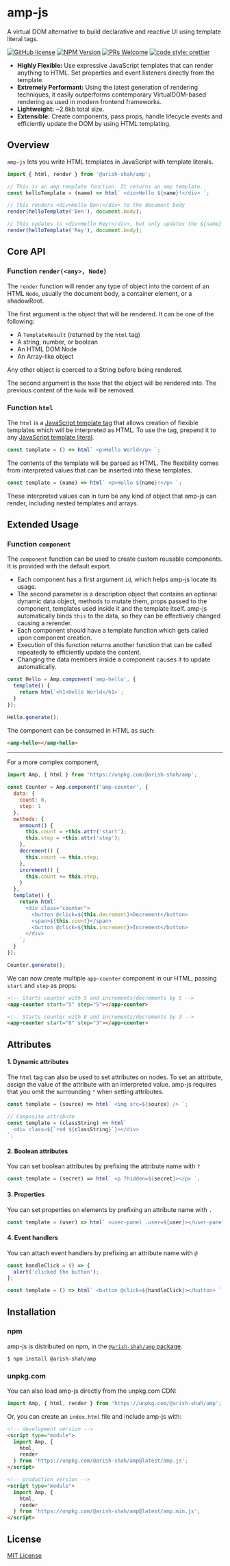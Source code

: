 # amp-js

A virtual DOM alternative to build declarative and reactive UI using template literal tags.

[![GitHub license](https://img.shields.io/github/license/Arish-Shah/amp-js?color=blue)](https://github.com/Arish-Shah/amp-js/blob/master/LICENSE)
[![NPM Version](https://img.shields.io/npm/v/@arish-shah/amp.svg)](https://www.npmjs.com/package/@arish-shah/amp)
[![PRs Welcome](https://img.shields.io/badge/PRs-welcome-brightgreen.svg)](https://github.com/Arish-Shah/amp-js/pulls)
[![code style: prettier](https://img.shields.io/badge/code_style-prettier-ff69b4.svg)](https://github.com/prettier/prettier)

- **Highly Flexible:** Use expressive JavaScript templates that can render anything to HTML. Set properties and event listeners directly from the template.
- **Extremely Performant:** Using the latest generation of rendering techniques, it easily outperforms contemporary VirtualDOM-based rendering as used in modern frontend frameworks.
- **Lightweight:** ~2.6kb total size.
- **Extensible:** Create components, pass props, handle lifecycle events and efficiently update the DOM by using HTML templating.

## Overview

`amp-js` lets you write HTML templates in JavaScript with template literals.

```javascript
import { html, render } from '@arish-shah/amp';

// This is an amp template function. It returns an amp template.
const helloTemplate = (name) => html` <div>Hello ${name}!</div> `;

// This renders <div>Hello Ben!</div> to the document body
render(helloTemplate('Ben'), document.body);

// This updates to <div>Hello Rey!</div>, but only updates the ${name} part
render(helloTemplate('Rey'), document.body);
```

## Core API

### Function `render(<any>, Node)`

The `render` function will render any type of object into the content of an HTML `Node`, usually the document body, a container element, or a shadowRoot.

The first argument is the object that will be rendered. It can be one of the following:

- A `TemplateResult` (returned by the `html` tag)
- A string, number, or boolean
- An HTML DOM Node
- An Array-like object

Any other object is coerced to a String before being rendered.

The second argument is the `Node` that the object will be rendered into. The previous content of the `Node` will be removed.

### Function `html`

The `html` is a [JavaScript template tag](https://developer.mozilla.org/en-US/docs/Web/JavaScript/Reference/Template_literals#Tagged_templates) that allows creation of flexible templates which will be interpreted as HTML. To use the tag, prepend it to any [JavaScript template literal](https://developer.mozilla.org/en-US/docs/Web/JavaScript/Reference/Template_literals).

```javascript
const template = () => html` <p>Hello World</p> `;
```

The contents of the template will be parsed as HTML. The flexibility comes from interpreted values that can be inserted into these templates.

```javascript
const template = (name) => html` <p>Hello ${name}!</p> `;
```

These interpreted values can in turn be any kind of object that amp-js can render, including nested templates and arrays.

## Extended Usage

### Function `component`

The `component` function can be used to create custom reusable components. It is provided with the default export.

- Each component has a first argument `id`, which helps amp-js locate its usage.
- The second parameter is a description object that contains an optional dynamic data object, methods to mutate them, props passed to the component, templates used inside it and the template itself. amp-js automatically binds `this` to the data, so they can be effectively changed causing a rerender.
- Each component should have a template function which gets called upon component creation.
- Execution of this function returns another function that can be called repeatedly to efficiently update the content.
- Changing the data members inside a component causes it to update automatically.

```javascript
const Hello = Amp.component('amp-hello', {
  template() {
    return html`<h1>Hello World</h1>`;
  }
});

Hello.generate();
```

The component can be consumed in HTML as such:

```html
<amp-hello></amp-hello>
```

---

For a more complex component,

```javascript
import Amp, { html } from 'https://unpkg.com/@arish-shah/amp';

const Counter = Amp.component('amp-counter', {
  data: {
    count: 0,
    step: 1
  },
  methods: {
    onmount() {
      this.count = +this.attr('start');
      this.step = +this.attr('step');
    },
    decrement() {
      this.count -= this.step;
    },
    increment() {
      this.count += this.step;
    }
  },
  template() {
    return html`
      <div class="counter">
        <button @click=${this.decrement}>Decrement</button>
        <span>${this.count}</span>
        <button @click=${this.increment}>Increment</button>
      </div>
    `;
  }
});

Counter.generate();
```

We can now create multiple `app-counter` component in our HTML, passing `start` and `step` as props:

```html
<!-- Starts counter with 5 and increments/decrements by 5 -->
<app-counter start="5" step="5"></app-counter>

<!-- Starts counter with 8 and increments/decrements by 3 -->
<app-counter start="8" step="3"></app-counter>
```

## Attributes

#### 1. Dynamic attributes

The `html` tag can also be used to set attributes on nodes. To set an attribute, assign the value of the attribute with an interpreted value. amp-js requires that you omit the surrounding `"` when setting attributes.

```javascript
const template = (source) => html` <img src=${source} /> `;

// Composite attribute
const template = (classString) => html`
  <div class=${`red ${classString}`}></div>
`;
```

#### 2. Boolean attributes

You can set boolean attributes by prefixing the attribute name with `?`

```javascript
const template = (secret) => html` <p ?hidden=${secret}></p> `;
```

#### 3. Properties

You can set properties on elements by prefixing an attribute name with `.`

```javascript
const template = (user) => html` <user-panel .user=${user}></user-panel> `;
```

#### 4. Event handlers

You can attach event handlers by prefixing an attribute name with `@`

```javascript
const handleClick = () => {
  alert('clicked the button');
};

const template = () => html` <button @click=${handleClick}></button> `;
```

## Installation

### npm

amp-js is distributed on npm, in the [`@arish-shah/amp` package](https://www.npmjs.com/package/@arish-shah/amp).

```
$ npm install @arish-shah/amp
```

### <span>unpkg</span>.com

You can also load amp-js directly from the unpkg.com CDN:

```javascript
import Amp, { html, render } from 'https://unpkg.com/@arish-shah/amp';
```

Or, you can create an `index.html` file and include amp-js with:

```html
<!-- development version -->
<script type="module">
  import Amp, {
    html,
    render
  } from 'https://unpkg.com/@arish-shah/amp@latest/amp.js';
</script>

<!-- production version -->
<script type="module">
  import Amp, {
    html,
    render
  } from 'https://unpkg.com/@arish-shah/amp@latest/amp.min.js';
</script>
```

## License

[MIT License](LICENSE)
